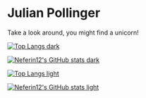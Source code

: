 # Julian Pollinger
Take a look around, you might find a unicorn!



[![Top Langs dark](https://github-readme-stats.vercel.app/api/top-langs/?username=neferin12&layout=compact&theme=codeSTACKr&count_private=true)](https://github.com/anuraghazra/github-readme-stats#gh-dark-mode-only)

[![Neferin12's GitHub stats dark](https://github-readme-stats.vercel.app/api?username=neferin12&show_icons=true&theme=codeSTACKr&count_private=true)](https://github.com/anuraghazra/github-readme-stats#gh-dark-mode-only)

[![Top Langs light](https://github-readme-stats.vercel.app/api/top-langs/?username=neferin12&layout=compact&theme=swift&count_private=true)](https://github.com/anuraghazra/github-readme-stats#gh-light-mode-only)

[![Neferin12's GitHub stats light](https://github-readme-stats.vercel.app/api?username=neferin12&show_icons=true&theme=swift&count_private=true)](https://github.com/anuraghazra/github-readme-stats#gh-light-mode-only)
